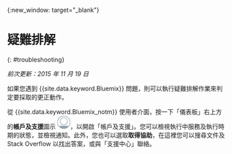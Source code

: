 {:new_window: target="_blank"}



# 疑難排解
{: #troubleshooting}

*前次更新：2015 年 11 月 19 日*

如果您遇到 {{site.data.keyword.Bluemix}} 問題，則可以執行疑難排解作業來判定要採取的更正動作。

從 {{site.data.keyword.Bluemix_notm}} 使用者介面，按一下「儀表板」右上方的**帳戶及支援**圖示 ![帳戶及支援](images/account_support.png)，以開啟「帳戶及支援」。您可以檢視執行中服務及執行時期的狀態，並檢視通知。此外，您也可以選取**取得協助**，在這裡您可以搜尋文件及 Stack Overflow 以找出答案，或與「支援中心」聯絡。
